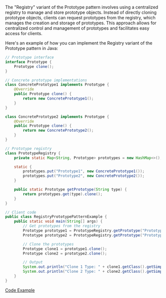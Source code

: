 
The "Registry" variant of the Prototype pattern involves using a centralized registry to manage and store prototype objects. Instead of directly cloning prototype objects, clients can request prototypes from the registry, which manages the creation and storage of prototypes. This approach allows for centralized control and management of prototypes and facilitates easy access for clients.

Here's an example of how you can implement the Registry variant of the Prototype pattern in Java:

```java
// Prototype interface
interface Prototype {
    Prototype clone();
}
```

```java
// Concrete prototype implementations
class ConcretePrototype1 implements Prototype {
    @Override
    public Prototype clone() {
        return new ConcretePrototype1();
    }
}

class ConcretePrototype2 implements Prototype {
    @Override
    public Prototype clone() {
        return new ConcretePrototype2();
    }
}
```

```java
// Prototype registry
class PrototypeRegistry {
    private static Map<String, Prototype> prototypes = new HashMap<>();

    static {
        prototypes.put("Prototype1", new ConcretePrototype1());
        prototypes.put("Prototype2", new ConcretePrototype2());
    }

    public static Prototype getPrototype(String type) {
        return prototypes.get(type).clone();
    }
}
```

```java
// Client code
public class RegistryPrototypePatternExample {
    public static void main(String[] args) {
        // Get prototypes from the registry
        Prototype prototype1 = PrototypeRegistry.getPrototype("Prototype1");
        Prototype prototype2 = PrototypeRegistry.getPrototype("Prototype2");

        // Clone the prototypes
        Prototype clone1 = prototype1.clone();
        Prototype clone2 = prototype2.clone();

        // Output
        System.out.println("Clone 1 Type: " + clone1.getClass().getSimpleName());
        System.out.println("Clone 2 Type: " + clone2.getClass().getSimpleName());
    }
}
```

[Code Example](/code/DesignPattern/Creational/Prototype/Registry/Main.java)